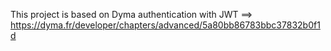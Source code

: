 This project is based on Dyma authentication with JWT ==> https://dyma.fr/developer/chapters/advanced/5a80bb86783bbc37832b0f1d
